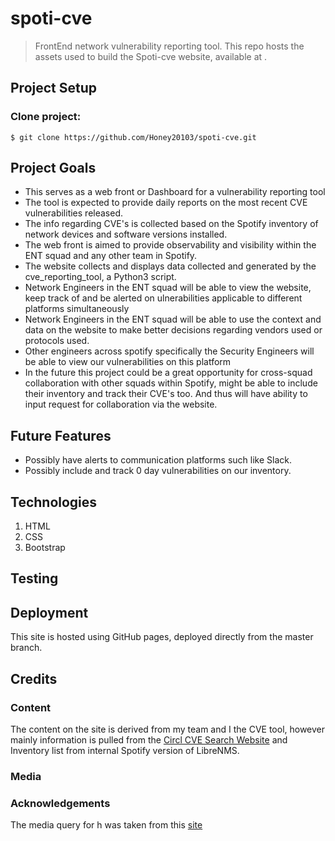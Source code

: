 # spoti-cve
> FrontEnd network vulnerability reporting tool. 
This repo hosts the assets used to build the Spoti-cve website, available at .



## Project Setup 

### Clone project:

```shell
$ git clone https://github.com/Honey20103/spoti-cve.git
```

## Project Goals

- This serves as a web front or Dashboard for a vulnerability reporting tool 
- The tool is expected to provide daily reports on the most recent CVE vulnerabilities released.
- The info regarding CVE's is collected based on the Spotify inventory of network devices and software versions installed.
- The web front is aimed to provide observability and visibility within the ENT squad and any other team in Spotify.
- The website collects and displays data collected and generated by the cve_reporting_tool, a Python3 script.
- Network Engineers in the ENT squad will be able to view the website, keep track of and be alerted on ulnerabilities applicable to different platforms simultaneously
- Network Engineers in the ENT squad will be able to use the context and data on the website to make better decisions regarding vendors used or protocols used.
- Other engineers across spotify specifically the Security Engineers will be able to view our vulnerabilities on this platform
- In the future this project could be a great opportunity for cross-squad collaboration with other squads within Spotify, might be able to include their inventory and track their CVE's too. And thus will have ability to input request for collaboration via the website.

## Future Features

- Possibly have alerts to communication platforms such like Slack.
- Possibly include and track 0 day vulnerabilities on our inventory. 

## Technologies
1. HTML
2. CSS
3. Bootstrap 

## Testing



## Deployment 
This site is hosted using GitHub pages, deployed directly from the master branch. 


## Credits

### Content
The content on the site is derived from my team and I the CVE tool, however mainly information is pulled from the [Circl CVE Search Website](https://www.circl.lu) and Inventory list from internal Spotify version of LibreNMS.

### Media 


### Acknowledgements


The media query for h was taken from this [site](https://www.codeply.com/)


